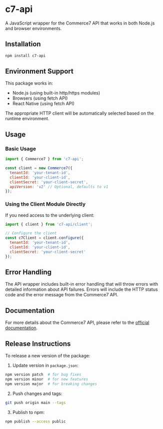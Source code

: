 # c7-api

A JavaScript wrapper for the Commerce7 API that works in both Node.js and browser environments.

## Installation

```bash
npm install c7-api
```

## Environment Support

This package works in:
- Node.js (using built-in http/https modules)
- Browsers (using fetch API)
- React Native (using fetch API)

The appropriate HTTP client will be automatically selected based on the runtime environment.

## Usage

### Basic Usage

```javascript
import { Commerce7 } from 'c7-api';

const client = new Commerce7({
  tenantId: 'your-tenant-id',
  clientId: 'your-client-id',
  clientSecret: 'your-client-secret',
  apiVersion: 'v2' // Optional, defaults to v1
});
```

### Using the Client Module Directly

If you need access to the underlying client:

```javascript
import { client } from 'c7-api/client';

// Configure the client
const c7Client = client.configure({
  tenantId: 'your-tenant-id',
  clientId: 'your-client-id',
  clientSecret: 'your-client-secret'
});
```

## Error Handling

The API wrapper includes built-in error handling that will throw errors with detailed information about API failures. Errors will include the HTTP status code and the error message from the Commerce7 API.

## Documentation

For more details about the Commerce7 API, please refer to the [official documentation](https://developer.commerce7.com/docs/commerce7-developer-docs).

## Release Instructions

To release a new version of the package:

1. Update version in `package.json`:
```bash
npm version patch  # for bug fixes
npm version minor  # for new features
npm version major  # for breaking changes
```

2. Push changes and tags:
```bash
git push origin main --tags
```

3. Publish to npm:
```bash
npm publish --access public
```